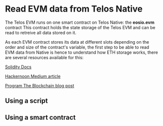 # Read EVM data from Telos Native

The Telos EVM runs on one smart contract on Telos Native: the __eosio.evm__ contract
This contract holds the state storage of the Telos EVM and can be read to retreive all data stored on it.

As each EVM contract stores its data at different slots depending on the order and size of the contract's variable, the first step to be able to read EVM data from Native is hence to understand how ETH storage works, there are several resources available for this:

[Solidity Docs](https://docs.soliditylang.org/en/v0.8.13/internals/layout_in_storage.html)

[Hackernoon Medium article](https://medium.com/hackernoon/getting-deep-into-ethereum-how-data-is-stored-in-ethereum-e3f669d96033)

[Program The Blockchain blog post](https://programtheblockchain.com/posts/2018/03/09/understanding-ethereum-smart-contract-storage/)

## Using a script

## Using a smart contract
